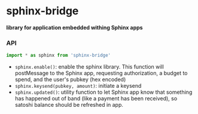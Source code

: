 # sphinx-bridge

**library for application embedded withing Sphinx apps**

### API
```js
import * as sphinx from 'sphinx-bridge'
```
- `sphinx.enable()`: enable the sphinx library. This function will postMessage to the Sphinx app, requesting authorization, a budget to spend, and the user's pubkey (hex encoded)
- `sphinx.keysend(pubkey, amount)`: initiate a keysend
- `sphinx.updated()`: utility function to let Sphinx app know that something has happened out of band (like a payment has been received), so satoshi balance should be refreshed in app.
